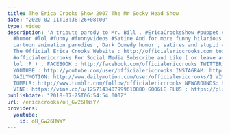 ```yaml
---
title: The Erica Crooks Show 2007 The Mr Socky Head Show
date: "2020-02-11T18:38:26+08:00"
type: video
description: 'A tribute parody to Mr. Bill . #EricaCrooksShow #puppet #puppetry #comedy
  #humor #lol #funny #funnyvideos #Satire And for more funny hilarious puppet and
  cartoon animation parodies , Dark Comedy humor , satires and stupid videosvisit
  The Official Erica Crooks Website : http://officialericcrooks.com today ! #ericacrooks
  #officialericcrooks For Social Media Subscribe and Like ( or leave and get a life
  lol :P ) . FACEBOOK : http://facebook.com/officialericcrooks TWITTER: http://twitter.com/crooks_erica
  YOUTUBE : http://youtube.com/user/officialericcrooks INSTAGRAM: http://Instagram.com/officialericcrooks/
  DAILYMOTION: http://www.dailymotion.com/user/officialericcrooks/1 VIMEO: https://vimeo.com/officialericcrooks
  TUMBLR: http://www.tumblr.com/follow/officialericcrooks NEWGROUNDS: http://officialericcrooks.newgrounds.com
  VINE: https://vine.co/u/1257143407999610880 GOOGLE PLUS : https://plus.google.com/+Officialericcrooks'
publishdate: "2018-07-25T06:54:54.000Z"
url: /ericacrooks/oH_Gw26HWsY/
providers:
  youtube:
    id: oH_Gw26HWsY
---
```

